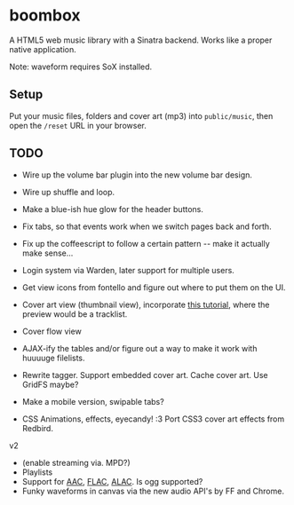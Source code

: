 boombox
=======

A HTML5 web music library with a Sinatra backend. Works like a proper native application.

Note: waveform requires SoX installed.


## Setup

Put your music files, folders and cover art (mp3) into `public/music`, then open the `/reset` URL in your browser.


## TODO

* Wire up the volume bar plugin into the new volume bar design.
* Wire up shuffle and loop.
* Make a blue-ish hue glow for the header buttons.
* Fix tabs, so that events work when we switch pages back and forth.
* Fix up the coffeescript to follow a certain pattern -- make it actually make sense...

* Login system via Warden, later support for multiple users.

* Get view icons from fontello and figure out where to put them on the UI.
* Cover art view (thumbnail view), incorporate [this tutorial](http://tympanus.net/Tutorials/ThumbnailGridExpandingPreview/), where the preview would be a tracklist.
* Cover flow view

* AJAX-ify the tables and/or figure out a way to make it work with huuuuge filelists.

* Rewrite tagger. Support embedded cover art. Cache cover art. Use GridFS maybe?

* Make a mobile version, swipable tabs?

* CSS Animations, effects, eyecandy! :3 Port CSS3 cover art effects from Redbird.

v2

* (enable streaming via. MPD?)
* Playlists
* Support for [AAC](https://github.com/audiocogs/aac.js), [FLAC](https://github.com/audiocogs/flac.js), [ALAC](https://github.com/audiocogs/alac.js). Is ogg supported? 
* Funky waveforms in canvas via the new audio API's by FF and Chrome.